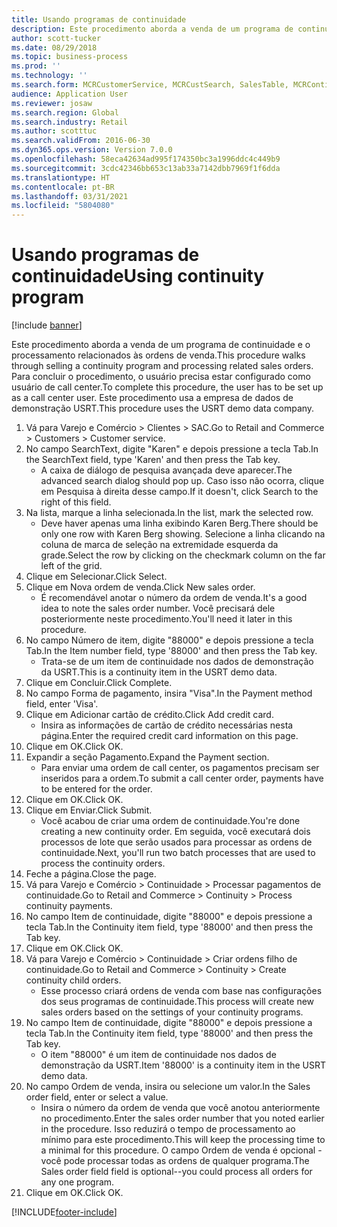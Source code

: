 ```yaml
---
title: Usando programas de continuidade
description: Este procedimento aborda a venda de um programa de continuidade e o processamento relacionados às ordens de venda.
author: scott-tucker
ms.date: 08/29/2018
ms.topic: business-process
ms.prod: ''
ms.technology: ''
ms.search.form: MCRCustomerService, MCRCustSearch, SalesTable, MCRContinuityCustInfo, MCRCustPaymLookup, CreditCardTokenization, CreditCardLookup, MCRSalesOrderRecap
audience: Application User
ms.reviewer: josaw
ms.search.region: Global
ms.search.industry: Retail
ms.author: scotttuc
ms.search.validFrom: 2016-06-30
ms.dyn365.ops.version: Version 7.0.0
ms.openlocfilehash: 58eca42634ad995f174350bc3a1996ddc4c449b9
ms.sourcegitcommit: 3cdc42346bb653c13ab33a7142dbb7969f1f6dda
ms.translationtype: HT
ms.contentlocale: pt-BR
ms.lasthandoff: 03/31/2021
ms.locfileid: "5804080"
---
```

# <a name="using-continuity-program"></a><span data-ttu-id="7f4f4-103">Usando programas de continuidade</span><span class="sxs-lookup"><span data-stu-id="7f4f4-103">Using continuity program</span></span>

[!include [banner](../includes/banner.md)]

<span data-ttu-id="7f4f4-104">Este procedimento aborda a venda de um programa de continuidade e o processamento relacionados às ordens de venda.</span><span class="sxs-lookup"><span data-stu-id="7f4f4-104">This procedure walks through selling a continuity program and processing related sales orders.</span></span> <span data-ttu-id="7f4f4-105">Para concluir o procedimento, o usuário precisa estar configurado como usuário de call center.</span><span class="sxs-lookup"><span data-stu-id="7f4f4-105">To complete this procedure, the user has to be set up as a call center user.</span></span> <span data-ttu-id="7f4f4-106">Este procedimento usa a empresa de dados de demonstração USRT.</span><span class="sxs-lookup"><span data-stu-id="7f4f4-106">This procedure uses the USRT demo data company.</span></span>

1. <span data-ttu-id="7f4f4-107">Vá para Varejo e Comércio > Clientes > SAC.</span><span class="sxs-lookup"><span data-stu-id="7f4f4-107">Go to Retail and Commerce > Customers > Customer service.</span></span>
2. <span data-ttu-id="7f4f4-108">No campo SearchText, digite "Karen" e depois pressione a tecla Tab.</span><span class="sxs-lookup"><span data-stu-id="7f4f4-108">In the SearchText field, type 'Karen' and then press the Tab key.</span></span>
    * <span data-ttu-id="7f4f4-109">A caixa de diálogo de pesquisa avançada deve aparecer.</span><span class="sxs-lookup"><span data-stu-id="7f4f4-109">The advanced search dialog should pop up.</span></span> <span data-ttu-id="7f4f4-110">Caso isso não ocorra, clique em Pesquisa à direita desse campo.</span><span class="sxs-lookup"><span data-stu-id="7f4f4-110">If it doesn't, click Search to the right of this field.</span></span>  
3. <span data-ttu-id="7f4f4-111">Na lista, marque a linha selecionada.</span><span class="sxs-lookup"><span data-stu-id="7f4f4-111">In the list, mark the selected row.</span></span>
    * <span data-ttu-id="7f4f4-112">Deve haver apenas uma linha exibindo Karen Berg.</span><span class="sxs-lookup"><span data-stu-id="7f4f4-112">There should be only one row with Karen Berg showing.</span></span> <span data-ttu-id="7f4f4-113">Selecione a linha clicando na coluna de marca de seleção na extremidade esquerda da grade.</span><span class="sxs-lookup"><span data-stu-id="7f4f4-113">Select the row by clicking on the checkmark column on the far left of the grid.</span></span>  
4. <span data-ttu-id="7f4f4-114">Clique em Selecionar.</span><span class="sxs-lookup"><span data-stu-id="7f4f4-114">Click Select.</span></span>
5. <span data-ttu-id="7f4f4-115">Clique em Nova ordem de venda.</span><span class="sxs-lookup"><span data-stu-id="7f4f4-115">Click New sales order.</span></span>
    * <span data-ttu-id="7f4f4-116">É recomendável anotar o número da ordem de venda.</span><span class="sxs-lookup"><span data-stu-id="7f4f4-116">It's a good idea to note the sales order number.</span></span> <span data-ttu-id="7f4f4-117">Você precisará dele posteriormente neste procedimento.</span><span class="sxs-lookup"><span data-stu-id="7f4f4-117">You'll need it later in this procedure.</span></span>  
6. <span data-ttu-id="7f4f4-118">No campo Número de item, digite "88000" e depois pressione a tecla Tab.</span><span class="sxs-lookup"><span data-stu-id="7f4f4-118">In the Item number field, type '88000' and then press the Tab key.</span></span>
    * <span data-ttu-id="7f4f4-119">Trata-se de um item de continuidade nos dados de demonstração da USRT.</span><span class="sxs-lookup"><span data-stu-id="7f4f4-119">This is a continuity item in the USRT demo data.</span></span>  
7. <span data-ttu-id="7f4f4-120">Clique em Concluir.</span><span class="sxs-lookup"><span data-stu-id="7f4f4-120">Click Complete.</span></span>
8. <span data-ttu-id="7f4f4-121">No campo Forma de pagamento, insira "Visa".</span><span class="sxs-lookup"><span data-stu-id="7f4f4-121">In the Payment method field, enter 'Visa'.</span></span>
9. <span data-ttu-id="7f4f4-122">Clique em Adicionar cartão de crédito.</span><span class="sxs-lookup"><span data-stu-id="7f4f4-122">Click Add credit card.</span></span>
    * <span data-ttu-id="7f4f4-123">Insira as informações de cartão de crédito necessárias nesta página.</span><span class="sxs-lookup"><span data-stu-id="7f4f4-123">Enter the required credit card information on this page.</span></span>  
10. <span data-ttu-id="7f4f4-124">Clique em OK.</span><span class="sxs-lookup"><span data-stu-id="7f4f4-124">Click OK.</span></span>
11. <span data-ttu-id="7f4f4-125">Expandir a seção Pagamento.</span><span class="sxs-lookup"><span data-stu-id="7f4f4-125">Expand the Payment section.</span></span>
    * <span data-ttu-id="7f4f4-126">Para enviar uma ordem de call center, os pagamentos precisam ser inseridos para a ordem.</span><span class="sxs-lookup"><span data-stu-id="7f4f4-126">To submit a call center order, payments have to be entered for the order.</span></span>  
12. <span data-ttu-id="7f4f4-127">Clique em OK.</span><span class="sxs-lookup"><span data-stu-id="7f4f4-127">Click OK.</span></span>
13. <span data-ttu-id="7f4f4-128">Clique em Enviar.</span><span class="sxs-lookup"><span data-stu-id="7f4f4-128">Click Submit.</span></span>
    * <span data-ttu-id="7f4f4-129">Você acabou de criar uma ordem de continuidade.</span><span class="sxs-lookup"><span data-stu-id="7f4f4-129">You're done creating a new continuity order.</span></span> <span data-ttu-id="7f4f4-130">Em seguida, você executará dois processos de lote que serão usados para processar as ordens de continuidade.</span><span class="sxs-lookup"><span data-stu-id="7f4f4-130">Next, you'll run two batch processes that are used to process the continuity orders.</span></span>  
14. <span data-ttu-id="7f4f4-131">Feche a página.</span><span class="sxs-lookup"><span data-stu-id="7f4f4-131">Close the page.</span></span>
15. <span data-ttu-id="7f4f4-132">Vá para Varejo e Comércio > Continuidade > Processar pagamentos de continuidade.</span><span class="sxs-lookup"><span data-stu-id="7f4f4-132">Go to Retail and Commerce > Continuity > Process continuity payments.</span></span>
16. <span data-ttu-id="7f4f4-133">No campo Item de continuidade, digite "88000" e depois pressione a tecla Tab.</span><span class="sxs-lookup"><span data-stu-id="7f4f4-133">In the Continuity item field, type '88000' and then press the Tab key.</span></span>
17. <span data-ttu-id="7f4f4-134">Clique em OK.</span><span class="sxs-lookup"><span data-stu-id="7f4f4-134">Click OK.</span></span>
18. <span data-ttu-id="7f4f4-135">Vá para Varejo e Comércio > Continuidade > Criar ordens filho de continuidade.</span><span class="sxs-lookup"><span data-stu-id="7f4f4-135">Go to Retail and Commerce > Continuity > Create continuity child orders.</span></span>
    * <span data-ttu-id="7f4f4-136">Esse processo criará ordens de venda com base nas configurações dos seus programas de continuidade.</span><span class="sxs-lookup"><span data-stu-id="7f4f4-136">This process will create new sales orders based on the settings of your continuity programs.</span></span>  
19. <span data-ttu-id="7f4f4-137">No campo Item de continuidade, digite "88000" e depois pressione a tecla Tab.</span><span class="sxs-lookup"><span data-stu-id="7f4f4-137">In the Continuity item field, type '88000' and then press the Tab key.</span></span>
    * <span data-ttu-id="7f4f4-138">O item "88000" é um item de continuidade nos dados de demonstração da USRT.</span><span class="sxs-lookup"><span data-stu-id="7f4f4-138">Item '88000' is a continuity item in the USRT demo data.</span></span>  
20. <span data-ttu-id="7f4f4-139">No campo Ordem de venda, insira ou selecione um valor.</span><span class="sxs-lookup"><span data-stu-id="7f4f4-139">In the Sales order field, enter or select a value.</span></span>
    * <span data-ttu-id="7f4f4-140">Insira o número da ordem de venda que você anotou anteriormente no procedimento.</span><span class="sxs-lookup"><span data-stu-id="7f4f4-140">Enter the sales order number that you noted earlier in the procedure.</span></span> <span data-ttu-id="7f4f4-141">Isso reduzirá o tempo de processamento ao mínimo para este procedimento.</span><span class="sxs-lookup"><span data-stu-id="7f4f4-141">This will keep the processing time to a minimal for this procedure.</span></span> <span data-ttu-id="7f4f4-142">O campo Ordem de venda é opcional - você pode processar todas as ordens de qualquer programa.</span><span class="sxs-lookup"><span data-stu-id="7f4f4-142">The Sales order field field is optional--you could process all orders for any one program.</span></span>  
21. <span data-ttu-id="7f4f4-143">Clique em OK.</span><span class="sxs-lookup"><span data-stu-id="7f4f4-143">Click OK.</span></span>



[!INCLUDE[footer-include](../../includes/footer-banner.md)]